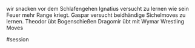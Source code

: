 wir snacken vor dem Schlafengehen
Ignatius versucht zu lernen wie sein Feuer mehr Range kriegt.
Gaspar versucht beidhändige Sichelmoves zu lernen.
Theodor übt Bogenschießen
Dragomir übt mit Wymar Wrestling Moves



#session